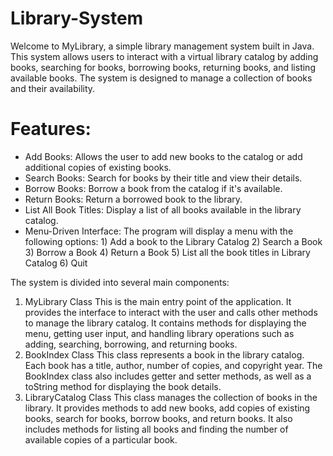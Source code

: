 # Library-System
Welcome to MyLibrary, a simple library management system built in Java. This system allows users to interact with a virtual library catalog by adding books, searching for books, borrowing books, returning books, and listing available books. The system is designed to manage a collection of books and their availability.

# Features:
* Add Books: Allows the user to add new books to the catalog or add additional copies of existing books.
* Search Books: Search for books by their title and view their details.
* Borrow Books: Borrow a book from the catalog if it's available.
* Return Books: Return a borrowed book to the library.
* List All Book Titles: Display a list of all books available in the library catalog.
* Menu-Driven Interface: The program will display a menu with the following options:
                         1) Add a book to the Library Catalog
                         2) Search a Book
                         3) Borrow a Book
                         4) Return a Book
                         5) List all the book titles in Library Catalog
                         6) Quit

The system is divided into several main components:
1. MyLibrary Class
   This is the main entry point of the application. It provides the interface to interact with the user and calls other methods to manage the library catalog. It contains methods for displaying the menu, getting user input, and handling library operations such as adding, searching, borrowing, and returning books.
2. BookIndex Class
   This class represents a book in the library catalog. Each book has a title, author, number of copies, and copyright year. The BookIndex class also includes getter and setter methods, as well as a toString method for displaying the book details.
3. LibraryCatalog Class
   This class manages the collection of books in the library. It provides methods to add new books, add copies of existing books, search for books, borrow books, and return books. It also includes methods for listing all books and finding the number of available copies of a particular book.

